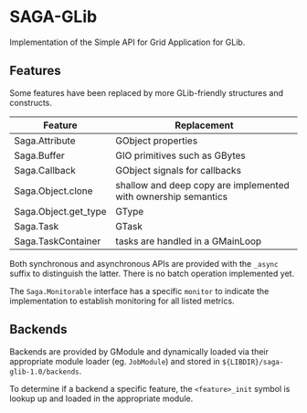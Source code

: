 # SAGA-GLib

Implementation of the Simple API for Grid Application for GLib.

## Features

Some features have been replaced by more GLib-friendly structures and
constructs.

| Feature              | Replacement                                                    |
| -------------------- | -------------------------------------------------------------- |
| Saga.Attribute       | GObject properties                                             |
| Saga.Buffer          | GIO primitives such as GBytes                                  |
| Saga.Callback        | GObject signals for callbacks                                  |
| Saga.Object.clone    | shallow and deep copy are implemented with ownership semantics |
| Saga.Object.get_type | GType                                                          |
| Saga.Task            | GTask                                                          |
| Saga.TaskContainer   | tasks are handled in a GMainLoop                               |

Both synchronous and asynchronous APIs are provided with the `_async` suffix to
distinguish the latter. There is no batch operation implemented yet.

The `Saga.Monitorable` interface has a specific `monitor` to indicate the
implementation to establish monitoring for all listed metrics.

## Backends

Backends are provided by GModule and dynamically loaded via their appropriate
module loader (eg. `JobModule`) and stored in `${LIBDIR}/saga-glib-1.0/backends`.

To determine if a backend a specific feature, the `<feature>_init` symbol is
lookup up and loaded in the appropriate module.

